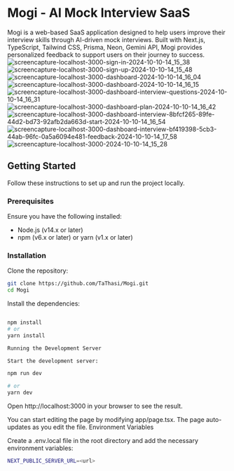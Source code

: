 # Mogi - AI Mock Interview SaaS

Mogi is a web-based SaaS application designed to help users improve their interview skills through AI-driven mock interviews. Built with Next.js, TypeScript, Tailwind CSS, Prisma, Neon, Gemini API, Mogi provides personalized feedback to support users on their journey to success.
![screencapture-localhost-3000-sign-in-2024-10-10-14_15_38](https://github.com/user-attachments/assets/7e23e471-4ee3-4edc-be35-ca2cf56e839d)
![screencapture-localhost-3000-sign-up-2024-10-10-14_15_48](https://github.com/user-attachments/assets/c595ae1c-e602-4dbb-a91c-8880b66917f2)
![screencapture-localhost-3000-dashboard-2024-10-10-14_16_04](https://github.com/user-attachments/assets/62bf9272-ad56-491d-a3f9-06308f04233b)
![screencapture-localhost-3000-dashboard-2024-10-10-14_16_15](https://github.com/user-attachments/assets/a1a0cb06-8efe-4e8f-a34a-1c6aa3c41c51)
![screencapture-localhost-3000-dashboard-interview-questions-2024-10-10-14_16_31](https://github.com/user-attachments/assets/1be80bf6-3a15-472a-88a8-ab9ef4daf526)
![screencapture-localhost-3000-dashboard-plan-2024-10-10-14_16_42](https://github.com/user-attachments/assets/42c0bc30-aaa3-4e82-a93e-e775c37380a7)
![screencapture-localhost-3000-dashboard-interview-8bfcf265-89fe-44d2-bd73-92afb2da663d-start-2024-10-10-14_16_54](https://github.com/user-attachments/assets/a90891e1-c7c9-4c61-99fa-9f5c1a55ed4c)
![screencapture-localhost-3000-dashboard-interview-bf419398-5cb3-44ab-96fc-0a5a6094e481-feedback-2024-10-10-14_17_58](https://github.com/user-attachments/assets/3f0b7e66-c013-4ad6-9e19-2751bebcb9a6)
![screencapture-localhost-3000-2024-10-10-14_15_28](https://github.com/user-attachments/assets/b8f1965b-8f8a-49c9-856c-193359a36a32)

## Getting Started

Follow these instructions to set up and run the project locally.

### Prerequisites

Ensure you have the following installed:

- Node.js (v14.x or later)
- npm (v6.x or later) or yarn (v1.x or later)

### Installation

Clone the repository:

``` bash
git clone https://github.com/TaThasi/Mogi.git
cd Mogi
```

Install the dependencies:

```bash

npm install
# or
yarn install

Running the Development Server

Start the development server:
```

```bash
npm run dev

# or
yarn dev
```
Open http://localhost:3000 in your browser to see the result.

You can start editing the page by modifying app/page.tsx. The page auto-updates as you edit the file.
Environment Variables

Create a .env.local file in the root directory and add the necessary environment variables:

```bash
NEXT_PUBLIC_SERVER_URL=<url>

```

